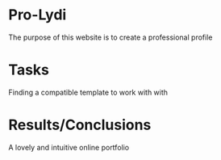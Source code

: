 # Pro-Lydi

The purpose of this website is to create a professional profile 


#  Tasks
Finding a  compatible template to work with with  

#  Results/Conclusions

A lovely and intuitive online portfolio 
